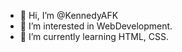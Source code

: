 - 👋 Hi, I’m @KennedyAFK
- 👀 I’m interested in WebDevelopment.
- 🌱 I’m currently learning HTML, CSS. 

<!---
KennedyAFK/KennedyAFK is a ✨ special ✨ repository because its `README.md` (this file) appears on your GitHub profile.
You can click the Preview link to take a look at your changes.
--->
